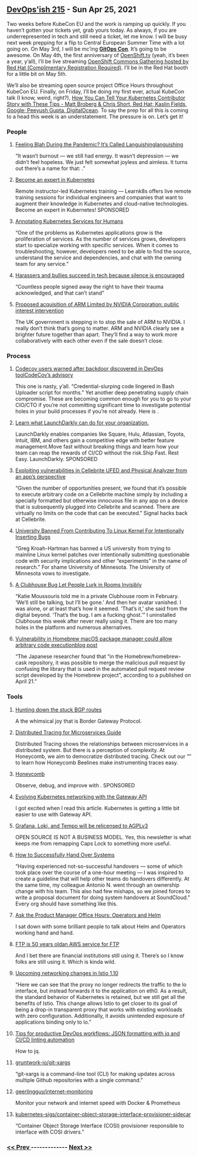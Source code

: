 ## [DevOps'ish 215](https://devopsish.com/215) - Sun Apr 25, 2021

Two weeks before KubeCon EU and the work is ramping up quickly. If you haven’t gotten your tickets yet, grab yours today. As always, if you are underrepresented in tech and still need a ticket, let me know. I will be busy next week prepping for a flip to Central European Summer Time with a lot going on. On May 3rd, I will be mc’ing <a href="https://kccnceu2021.sched.com/event/iZx4/gitops-con-hosted-by-weaveworks-redhat-complimentary-registration-required?iframe=no&amp;w=100%&amp;sidebar=yes&amp;bg=no"><strong>GitOps Con</strong></a>. It’s going to be awesome. On May 4th, the first anniversary of <a href="https://openshift.tv/">OpenShift.tv</a> (yeah, it’s been a year, y’all), I’ll be live streaming <a href="https://kccnceu2021.sched.com/event/iE1J/openshift-commons-gathering-hosted-by-red-hat-complimentary-registration-required">OpenShift Commons Gathering hosted by Red Hat (Complimentary Registration Required)</a>. I’ll be in the Red Hat booth for a little bit on May 5th.

We’ll also be streaming open source project Office Hours throughout KubeCon EU. Finally, on Friday, I’ll be doing my first ever, actual KubeCon talk (I know, weird, right?), <a href="https://kccnceu2021.sched.com/event/iE6I/how-you-can-tell-your-kubernetes-contributor-story-with-these-tips-matt-broberg-chris-short-red-hat-kaslin-fields-google-peeyush-gupta-digitalocean">How You Can Tell Your Kubernetes Contributor Story with These Tips - Matt Broberg &amp; Chris Short, Red Hat; Kaslin Fields, Google; Peeyush Gupta, DigitalOcean</a>. To say the prep for all this is coming to a head this week is an understatement. The pressure is on. Let’s get it!

### People

1. [Feeling Blah During the Pandemic? It’s Called Languishinglanguishing](https://www.nytimes.com/2021/04/19/well/mind/covid-mental-health-languishing.html)

    “It wasn’t burnout — we still had energy. It wasn’t depression — we didn’t feel hopeless. We just felt somewhat joyless and aimless. It turns out there’s a name for that: .”
1. [Become an expert in Kubernetes](https://learnk8s.io/training)

    Remote instructor-led Kubernetes training — Learnk8s offers live remote training sessions for individual engineers and companies that want to augment their knowledge in Kubernetes and cloud-native technologies.  Become an expert in Kubernetes! SPONSORED
1. [Annotating Kubernetes Services for Humans](https://kubernetes.io/blog/2021/04/20/annotating-k8s-for-humans/)

    “One of the problems as Kubernetes applications grow is the proliferation of services. As the number of services grows, developers start to specialize working with specific services. When it comes to troubleshooting, however, developers need to be able to find the source, understand the service and dependencies, and chat with the owning team for any service.”
1. [Harassers and bullies succeed in tech because silence is encouraged](https://www.theregister.com/2021/04/20/harassers_and_bullies_succeed_in/)

    “Countless people signed away the right to have their trauma acknowledged, and that can’t stand”
1. [Proposed acquisition of ARM Limited by NVIDIA Corporation: public interest intervention](https://www.gov.uk/government/publications/proposed-acquisition-of-arm-limited-by-nvidia-corporation-public-interest-intervention)

    The UK government is stepping in to stop the sale of ARM to NVIDIA. I really don’t think that’s going to matter. ARM and NVIDIA clearly see a brighter future together than apart. They’ll find a way to work more collaboratively with each other even if the sale doesn’t close.
### Process

1. [Codecov users warned after backdoor discovered in DevOps toolCodeCov’s advisory](https://portswigger.net/daily-swig/codecov-users-warned-after-backdoor-discovered-in-devops-tool)

    This one is nasty, y’all. “Credential-slurping code lingered in Bash Uploader script for months.” Yet another deep penetrating supply chain compromise. These are becoming common enough for you to go to your CIO/CTO if you’re not committing significant time to investigate potential holes in your build processes if you’re not already. Here is .
1. [Learn what LaunchDarkly can do for your organization.](https://learn.launchdarkly.com/demo?utm_source=devopsish&utm_medium=news_pod&utm_campaign=21q1-newsletter)

    LaunchDarkly enables companies like Square, Hulu, Atlassian, Toyota, Intuit, IBM, and others gain a competitive edge with better feature management.Move fast without breaking things and learn how your team can reap the rewards of CI/CD without the risk.Ship Fast. Rest Easy. LaunchDarkly. SPONSORED
1. [Exploiting vulnerabilities in Cellebrite UFED and Physical Analyzer from an app’s perspective](https://signal.org/blog/cellebrite-vulnerabilities/)

    “Given the number of opportunities present, we found that it’s possible to execute arbitrary code on a Cellebrite machine simply by including a specially formatted but otherwise innocuous file in any app on a device that is subsequently plugged into Cellebrite and scanned. There are virtually no limits on the code that can be executed.” Signal hacks back at Cellebrite.
1. [University Banned From Contributing To Linux Kernel For Intentionally Inserting Bugs](https://www.phoronix.com/scan.php?page=news_item&px=University-Ban-From-Linux-Dev)

    “Greg Kroah-Hartman has banned a US university from trying to mainline Linux kernel patches over intentionally submitting questionable code with security implications and other “experiments” in the name of research.” For shame University of Minnesota. The University of Minnesota vows to investigate.
1. [A Clubhouse Bug Let People Lurk in Rooms Invisibly](https://www.wired.com/story/clubhouse-bug-lurkers-ghost/)

    “Katie Moussouris told me in a private Clubhouse room in February. ‘We’ll still be talking, but I’ll be gone.’ And then her avatar vanished. I was alone, or at least that’s how it seemed. ‘That’s it,’ she said from the digital beyond. ‘That’s the bug. I am a fucking ghost.’” I uninstalled Clubhouse this week after never really using it. There are too many holes in the platform and numerous alternatives.
1. [Vulnerability in Homebrew macOS package manager could allow arbitrary code executionblog post](https://portswigger.net/daily-swig/vulnerability-in-homebrew-macos-package-manager-could-allow-arbitrary-code-execution)

    “The Japanese researcher found that “in the Homebrew/homebrew-cask repository, it was possible to merge the malicious pull request by confusing the library that is used in the automated pull request review script developed by the Homebrew project”, according to a  published on April 21.”
### Tools

1. [Hunting down the stuck BGP routes](https://blog.benjojo.co.uk/post/bgp-stuck-routes-tcp-zero-window)

    A the whimsical joy that is Border Gateway Protocol.
1. [Distributed Tracing for Microservices Guide](https://www.honeycomb.io/distributed-tracing-devopsish/?&utm_source=devopsish&utm_medium=newsletter&utm_campaign=ad&utm_keyword=&utm_content=guide-distributed-tracing-devopsish&utm_adgroup)

    Distributed Tracing shows the relationships between microservices in a distributed system. But there is a perception of complexity. At Honeycomb, we aim to democratize distributed tracing. Check out our “” to learn how Honeycomb Beelines make instrumenting traces easy.
1. [Honeycomb](https://ui.honeycomb.io/signup/?&utm_source=devopsish&utm_medium=newsletter&utm_campaign=ad&utm_content=product-signup)

    Observe, debug, and improve with . SPONSORED
1. [Evolving Kubernetes networking with the Gateway API](https://kubernetes.io/blog/2021/04/22/evolving-kubernetes-networking-with-the-gateway-api/)

    I got excited when I read this article. Kubernetes is getting a little bit easier to use with Gateway API.
1. [Grafana, Loki, and Tempo will be relicensed to AGPLv3](https://grafana.com/blog/2021/04/20/grafana-loki-tempo-relicensing-to-agplv3/)

    OPEN SOURCE IS NOT A BUSINESS MODEL. Yes, this newsletter is what keeps me from remapping Caps Lock to something more useful.
1. [How to Successfully Hand Over Systems](https://developers.soundcloud.com/blog/how-to-successfully-hand-over-systems)

    “Having experienced not-so-successful handovers — some of which took place over the course of a one-hour meeting — I was inspired to create a guideline that will help other teams do handovers differently. At the same time, my colleague Antonio N. went through an ownership change with his team. This also had few mishaps, so we joined forces to write a proposal document for doing system handovers at SoundCloud.” Every org should have something like this.
1. [Ask the Product Manager Office Hours: Operators and Helm](https://www.youtube.com/watch?v=YowBHOOZakk)

    I sat down with some brilliant people to talk about Helm and Operators working hand and hand.
1. [FTP is 50 years oldan AWS service for FTP](https://www.filestash.app/2021/04/16/ftp-is-50-years-old/)

    And I bet there are financial institutions still using it. There’s  so I know folks are still using it. Which is kinda wild.
1. [Upcoming networking changes in Istio 1.10](https://istio.io/latest/blog/2021/upcoming-networking-changes/)

    “Here we can see that the proxy no longer redirects the traffic to the lo interface, but instead forwards it to the application on eth0. As a result, the standard behavior of Kubernetes is retained, but we still get all the benefits of Istio. This change allows Istio to get closer to its goal of being a drop-in transparent proxy that works with existing workloads with zero configuration. Additionally, it avoids unintended exposure of applications binding only to lo.”
1. [Tips for productive DevOps workflows: JSON formatting with jq and CI/CD linting automation](https://about.gitlab.com/blog/2021/04/21/devops-workflows-json-format-jq-ci-cd-lint/)

    How to jq.
1. [gruntwork-io/git-xargs](https://github.com/gruntwork-io/git-xargs)

    “git-xargs is a command-line tool (CLI) for making updates across multiple Github repositories with a single command.”
1. [geerlingguy/internet-monitoring](https://github.com/geerlingguy/internet-monitoring)

    Monitor your network and internet speed with Docker & Prometheus
1. [kubernetes-sigs/container-object-storage-interface-provisioner-sidecar](https://github.com/kubernetes-sigs/container-object-storage-interface-provisioner-sidecar)

    “Container Object Storage Interface (COSI) provisioner responsible to interface with COSI drivers.”

### [ << Prev ](sreweekly-214.md) ------------- [ Next >> ](sreweekly-216.md)